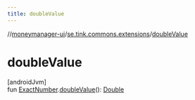 ```yaml
---
title: doubleValue
---
```

//[moneymanager-ui](../../index.html)/[se.tink.commons.extensions](index.html)/[doubleValue](double-value.html)



# doubleValue



[androidJvm]\
fun [ExactNumber](../com.tink.model.misc/-exact-number/index.html).[doubleValue](double-value.html)(): [Double](https://kotlinlang.org/api/latest/jvm/stdlib/kotlin/-double/index.html)





